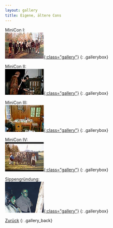 ```yaml
---
layout: gallery
title: Eigene, ältere Cons
---
```


MiniCon I:  
[![](MiniCon%20I/_thm/thm_Nachtrag%204.jpg){:class="gallery"}](MiniCon%20I)
{: .gallerybox}

MiniCon II:  
[![](MiniCon%20II/_thm/thm_mocII.01.jpg){:class="gallery"}](MiniCon%20II)
{: .gallerybox}

MiniCon III:  
[![](MiniCon%20III/_thm/thm_MiniCon%20III%2009.JPG){:class="gallery"}](MiniCon%20III)
{: .gallerybox}

MiniCon IV:  
[![](MiniCon%20IV/_thm/thm_Gruppenphoto2.jpg){:class="gallery"}](MiniCon%20IV)
{: .gallerybox}

Sippengründung:  
[![](sippe/_thm/thm_sip04g.jpg){:class="gallery"}](sippe)
{: .gallerybox}

[Zurück](../..)
{: .gallery_back}

